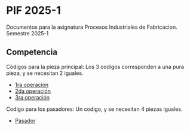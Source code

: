 # PIF 2025-1
Documentos para la asignatura Procesos Industriales de Fabricacion. Semestre 2025-1
## Competencia
Códigos para la pieza principal: Los 3 codigos corresponden a una pura pieza, y se necesitan 2 iguales.
- [1ra operación](GRUPO_7_PIF/operacion_1.gcode)
- [2da operación](GRUPO_7_PIF/operacion_2.gcode)
- [3ra operación](GRUPO_7_PIF/operacion_3.gcode)

Codigo para los pasadores: Un codigo, y se necesitan 4 piezas iguales.

- [Pasador](GRUPO_7_PIF/pasadores.gcode)
